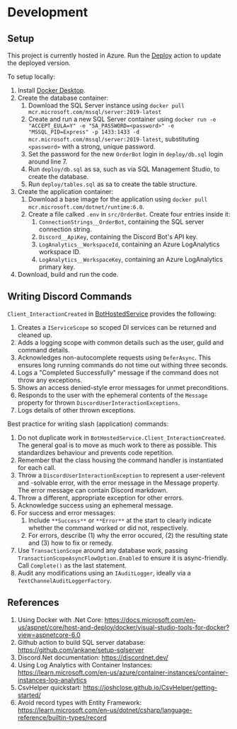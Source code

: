 # Development

## Setup
This project is currently hosted in Azure. Run the [Deploy](../../../actions/workflows/deploy.yml) action to update the deployed version.

To setup locally:
1. Install [Docker Desktop](https://www.docker.com/products/docker-desktop/).
2. Create the database container:
    1. Download the SQL Server instance using `docker pull mcr.microsoft.com/mssql/server:2019-latest`
    2. Create and run a new SQL Server container using `docker run -e "ACCEPT_EULA=Y" -e "SA_PASSWORD=<password>" -e "MSSQL_PID=Express" -p 1433:1433 -d mcr.microsoft.com/mssql/server:2019-latest`, substituting `<password>` with a strong, unique password.
    3. Set the password for the new `OrderBot` login in `deploy/db.sql` login around line 7. 
    4. Run `deploy/db.sql` as sa, such as via SQL Management Studio, to create the database.
    5. Run `deploy/tables.sql` as sa to create the table structure.
3. Create the application container:
    1. Download a base image for the application using `docker pull mcr.microsoft.com/dotnet/runtime:6.0`.
    2. Create a file calked `.env` in `src/OrderBot`. Create four entries inside it:
        1. `ConnectionStrings__OrderBot`, containing the SQL server connection string.
        2. `Discord__ApiKey`, containing the Discord Bot's API key.
        3. `LogAnalytics__WorkspaceId`, containing an Azure LogAnalytics workspace ID.
        4. `LogAnalytics__WorkspaceKey`, containing an Azure LogAnalytics primary key.
4. Download, build and run the code.

## Writing Discord Commands

`Client_InteractionCreated` in [BotHostedService](../../../tree/main/src/OrderBot/Discord/BotHostedService.cs) provides the following:
1. Creates a `IServiceScope` so scoped DI services can be returned and cleaned up.
2. Adds a logging scope with common details such as the user, guild and command details.
3. Acknowledges non-autocomplete requests using `DeferAsync`. This ensures long running commands do not time out withing three seconds. 
4. Logs a "Completed Successfully" message if the command does not throw any exceptions.
5. Shows an access denied-style error messages for unmet preconditions.
6. Responds to the user with the ephemeral contents of the `Message` property for thrown `DiscordUserInteractionExceptions`.
7. Logs details of other thrown exceptions.

Best practice for writing slash (application) commands:
1. Do not duplicate work in `BotHostedService.Client_InteractionCreated`. The general goal is to move as much work to there as possible. This standardizes behaviour and prevents code repetition.
2. Remember that the class housing the command handler is instantiated for each call.
3. Throw a `DiscordUserInteractionException` to represent a user-relevent and -solvable error, with the error message in the Message property. The error message can contain Discord markdown. 
4. Throw a different, appropriate exception for other errors.
5. Acknowledge success using an ephemeral message.
6. For success and error messages:
    1. Include `**Success**` or `**Error**` at the start to clearly indicate whether the command worked or did not, respectively.
    2. For errors, describe (1) why the error occured, (2) the resulting state and (3) how to fix or remedy.
7. Use `TransactionScope` around any database work, passing `TransactionScopeAsyncFlowOption.Enabled` to ensure it is async-friendly. Call `Complete()` as the last statement.
8. Audit any modifications using an `IAuditLogger`, ideally via a `TextChannelAuditLoggerFactory`.

## References
1. Using Docker with .Net Core: https://docs.microsoft.com/en-us/aspnet/core/host-and-deploy/docker/visual-studio-tools-for-docker?view=aspnetcore-6.0
2. Github action to build SQL server database: https://github.com/ankane/setup-sqlserver
3. Discord.Net documentation: https://discordnet.dev/
4. Using Log Analytics with Container Instances: https://learn.microsoft.com/en-us/azure/container-instances/container-instances-log-analytics
5. CsvHelper quickstart: https://joshclose.github.io/CsvHelper/getting-started/
6. Avoid record types with Entity Framework: https://learn.microsoft.com/en-us/dotnet/csharp/language-reference/builtin-types/record
